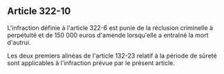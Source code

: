 Article 322-10
----
L'infraction définie à l'article 322-6 est punie de la réclusion criminelle à
perpétuité et de 150 000 euros d'amende lorsqu'elle a entraîné la mort d'autrui.

Les deux premiers alinéas de l'article 132-23 relatif à la période de sûreté
sont applicables à l'infraction prévue par le présent article.
